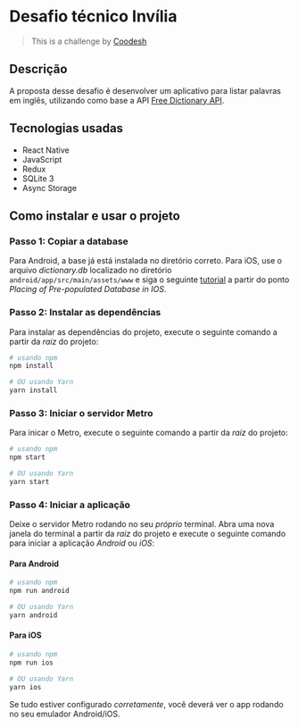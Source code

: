 # Desafio técnico Invília

>  This is a challenge by [Coodesh](https://coodesh.com/)

## Descrição

A proposta desse desafio é desenvolver um aplicativo para listar palavras em inglês, utilizando como base a API [Free Dictionary API](https://dictionaryapi.dev/).

## Tecnologias usadas

- React Native
- JavaScript
- Redux
- SQLite 3
- Async Storage

## Como instalar e usar o projeto

### Passo 1: Copiar a database

Para Android, a base já está instalada no diretório correto. Para iOS, use o arquivo _dictionary.db_ localizado no diretório `android/app/src/main/assets/www` e siga o seguinte [tutorial](https://aboutreact.com/example-of-pre-populated-sqlite-database-in-react-native/) a partir do ponto _Placing of Pre-populated Database in IOS_.

### Passo 2: Instalar as dependências

Para instalar as dependências do projeto, execute o seguinte comando a partir da _raiz_ do projeto:

```bash
# usando npm
npm install

# OU usando Yarn
yarn install
```

### Passo 3: Iniciar o servidor Metro

Para inicar o Metro, execute o seguinte comando a partir da _raiz_ do projeto:

```bash
# usando npm
npm start

# OU usando Yarn
yarn start
```

### Passo 4: Iniciar a aplicação

Deixe o servidor Metro rodando no seu _próprio_ terminal. Abra uma nova janela do terminal a partir da _raiz_ do projeto e execute o seguinte comando para iniciar a aplicação _Android_ ou _iOS_:

#### Para Android

```bash
# usando npm
npm run android

# OU usando Yarn
yarn android
```

#### Para iOS

```bash
# usando npm
npm run ios

# OU usando Yarn
yarn ios
```

Se tudo estiver configurado _corretamente_, você deverá ver o app rodando no seu emulador Android/iOS.

